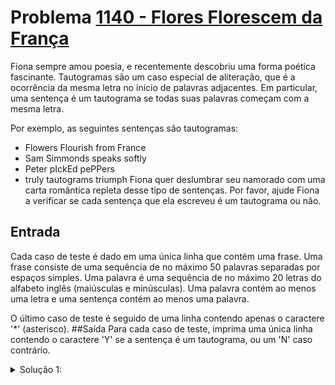 # Problema [1140 - Flores Florescem da França](https://www.beecrowd.com.br/judge/pt/problems/view/1140)

Fiona sempre amou poesia, e recentemente descobriu uma forma poética fascinante. Tautogramas são um caso especial de aliteração, que é a ocorrência da mesma letra no início de palavras adjacentes. Em particular, uma sentença é um tautograma se todas suas palavras começam com a mesma letra.

Por exemplo, as seguintes sentenças são tautogramas:
- Flowers Flourish from France
- Sam Simmonds speaks softly
- Peter pIckEd pePPers
- truly tautograms triumph
Fiona quer deslumbrar seu namorado com uma carta romântica repleta desse tipo de sentenças. Por favor, ajude Fiona a verificar se cada sentença que ela escreveu é um tautograma ou não.
## Entrada
Cada caso de teste é dado em uma única linha que contém uma frase. Uma frase consiste de uma sequência de no máximo 50 palavras separadas por espaços simples. Uma palavra é uma sequência de no máximo 20 letras do alfabeto inglês (maiúsculas e minúsculas). Uma palavra contém ao menos uma letra e uma sentença contém ao menos uma palavra.

O último caso de teste é seguido de uma linha contendo apenas o caractere '*' (asterisco).
##Saída
Para cada caso de teste, imprima uma única linha contendo o caractere 'Y' se a sentença é um tautograma, ou um 'N' caso contrário.



<details>
  <summary>Solução 1:</summary>

</details>